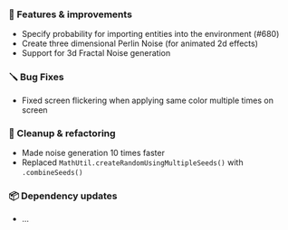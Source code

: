 ### 🚀 Features & improvements

- Specify probability for importing entities into the environment (#680)
- Create three dimensional Perlin Noise (for animated 2d effects)
- Support for 3d Fractal Noise generation

### 🪛 Bug Fixes

- Fixed screen flickering when applying same color multiple times on screen

### 🧽 Cleanup & refactoring

- Made noise generation 10 times faster
- Replaced `MathUtil.createRandomUsingMultipleSeeds()` with `.combineSeeds()`

### 📦 Dependency updates

- ...